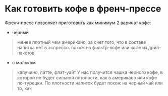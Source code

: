  # Как готовить кофе в френч-прессе

Френч-пресс позволяет приготовить как минимум 2 варинат кофе:
- черный
> менее плотный чем американо, за счет того, что в составе напитка нет в эспрессо. похож на фильтр-кофе или кофе из дрип-пакетов

- с молоком
> капучино, латте, флэт-уайт
У нас получится чашка черного кофе, в которой не будет сильной плтоности, как в американо или кофе по-турецки. По плотности напиток будет похож на черный чай или то, как 
